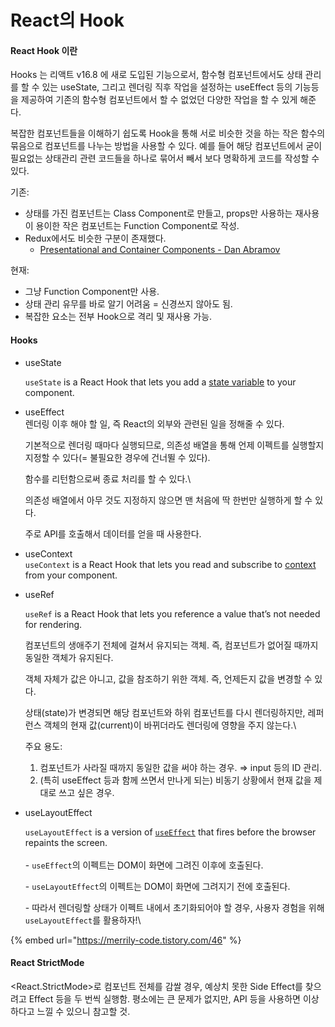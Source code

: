 # React의 Hook

#### React Hook 이란

Hooks 는 리액트 v16.8 에 새로 도입된 기능으로서, 함수형 컴포넌트에서도 상태 관리를 할 수 있는 useState, 그리고 렌더링 직후 작업을 설정하는 useEffect 등의 기능등을 제공하여 기존의 함수형 컴포넌트에서 할 수 없었던 다양한 작업을 할 수 있게 해준다.

복잡한 컴포넌트들을 이해하기 쉽도록 Hook을 통해 서로 비슷한 것을 하는 작은 함수의 묶음으로 컴포넌트를 나누는 방법을 사용할 수 있다. 예를 들어 해당 컴포넌트에서 굳이 필요없는 상태관리 관련 코드들을 하나로 묶어서 빼서 보다 명확하게 코드를 작성할 수 있다.



기존:

* 상태를 가진 컴포넌트는 Class Component로 만들고, props만 사용하는 재사용이 용이한 작은 컴포넌트는 Function Component로 작성.
* Redux에서도 비슷한 구분이 존재했다.
  * [Presentational and Container Components - Dan Abramov](https://medium.com/@dan\_abramov/smart-and-dumb-components-7ca2f9a7c7d0)

현재:

* 그냥 Function Component만 사용.
* 상태 관리 유무를 바로 알기 어려움 = 신경쓰지 않아도 됨.
* 복잡한 요소는 전부 Hook으로 격리 및 재사용 가능.

#### Hooks

*   useState

    `useState` is a React Hook that lets you add a [state variable](https://react.dev/learn/state-a-components-memory) to your component.



*   useEffect\
    렌더링 이후 해야 할 일, 즉 React의 외부와 관련된 일을 정해줄 수 있다.

    기본적으로 렌더링 때마다 실행되므로, 의존성 배열을 통해 언제 이펙트를 실행할지 지정할 수 있다(= 불필요한 경우에 건너뛸 수 있다).

    함수를 리턴함으로써 종료 처리를 할 수 있다.\


    의존성 배열에서 아무 것도 지정하지 않으면 맨 처음에 딱 한번만 실행하게 할 수 있다.

    주로 API를 호출해서 데이터를 얻을 때 사용한다.



* useContext\
  `useContext` is a React Hook that lets you read and subscribe to [context](https://react.dev/learn/passing-data-deeply-with-context) from your component.



*   useRef

    `useRef` is a React Hook that lets you reference a value that’s not needed for rendering.



    컴포넌트의 생애주기 전체에 걸쳐서 유지되는 객체. 즉, 컴포넌트가 없어질 때까지 동일한 객체가 유지된다.

    객체 자체가 값은 아니고, 값을 참조하기 위한 객체. 즉, 언제든지 값을 변경할 수 있다.

    상태(state)가 변경되면 해당 컴포넌트와 하위 컴포넌트를 다시 렌더링하지만, 레퍼런스 객체의 현재 값(current)이 바뀌더라도 렌더링에 영향을 주지 않는다.\


    주요 용도:

    1. 컴포넌트가 사라질 때까지 동일한 값을 써야 하는 경우. ⇒ input 등의 ID 관리.
    2. (특히 useEffect 등과 함께 쓰면서 만나게 되는) 비동기 상황에서 현재 값을 제대로 쓰고 싶은 경우.


*   useLayoutEffect

    `useLayoutEffect` is a version of [`useEffect`](https://react.dev/reference/react/useEffect) that fires before the browser repaints the screen.\
    \
    \- `useEffect`의 이펙트는 DOM이 화면에 그려진 이후에 호출된다.

    \- `useLayoutEffect`의 이펙트는 DOM이 화면에 그려지기 전에 호출된다.

    \- 따라서 렌더링할 상태가 이펙트 내에서 초기화되어야 할 경우, 사용자 경험을 위해 `useLayoutEffect`를 활용하자!\


{% embed url="https://merrily-code.tistory.com/46" %}



#### React StrictMode&#x20;

\<React.StrictMode>로 컴포넌트 전체를 감쌀 경우, 예상치 못한 Side Effect를 찾으려고 Effect 등을 두 번씩 실행함. 평소에는 큰 문제가 없지만, API 등을 사용하면 이상하다고 느낄 수 있으니 참고할 것.
